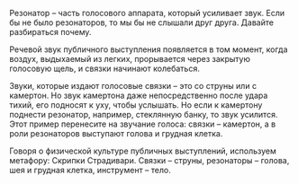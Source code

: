 Резонатор – часть голосового аппарата, который усиливает звук. Если бы не было
резонаторов, то мы бы не слышали друг друга. Давайте разбираться почему.

Речевой звук публичного выступления появляется в том момент, когда воздух, выдыхаемый из легких,
прорывается через закрытую голосовую щель, и связки начинают колебаться.

Звуки, которые издают голосовые связки – это со струны или с камертон.
Но звук камертона даже непосредственно после удара тихий, его подносят к уху, чтобы услышать.
Но если к камертону поднести резонатор, например, стеклянную банку, то звук усилится. Этот пример
перенесите на звучание голоса: связки – камертон, а в роли резонаторов выступают
голова и грудная клетка.

Говоря о физической культуре публичных выступлений, используем метафору: Скрипки Страдивари.
Связки – струны, резонаторы – голова, шея и грудная клетка, инструмент – тело.
